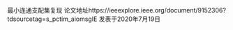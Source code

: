 最小连通支配集复现 论文地址https://ieeexplore.ieee.org/document/9152306?tdsourcetag=s_pctim_aiomsgIE
发表于2020年7月19日
